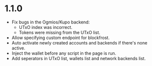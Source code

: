 # 1.1.0

* Fix bugs in the Ogmios/Kupo backend:
  * UTxO index was incorrect.
  * Tokens were missing from the UTxO list.
* Allow specifying custom endpoint for blockfrost.
* Auto activate newly created accounts and backends if there's none active.
* Inject the wallet before any script in the page is run.
* Add seperators in UTxO list, wallets list and network backends list.
